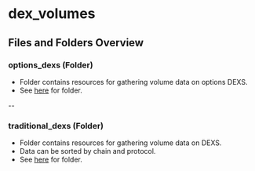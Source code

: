 # dex_volumes

## Files and Folders Overview

### options_dexs (Folder)

- Folder contains resources for gathering volume data on options DEXS.
- See [here]() for folder.

--

### traditional_dexs (Folder)

- Folder contains resources for gathering volume data on DEXS.
- Data can be sorted by chain and protocol.
- See [here]() for folder.
